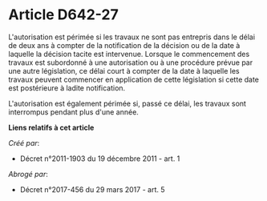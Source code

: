 # Article D642-27

L'autorisation est périmée si les travaux ne sont pas entrepris dans le délai de deux ans à compter de la notification de la
décision ou de la date à laquelle la décision tacite est intervenue. Lorsque le commencement des travaux est subordonné à une
autorisation ou à une procédure prévue par une autre législation, ce délai court à compter de la date à laquelle les travaux
peuvent commencer en application de cette législation si cette date est postérieure à ladite notification. 

L'autorisation est également périmée si, passé ce délai, les travaux sont interrompus pendant plus d'une année.

**Liens relatifs à cet article**

_Créé par_:

  - Décret n°2011-1903 du 19 décembre 2011 - art. 1

_Abrogé par_:

  - Décret n°2017-456 du 29 mars 2017 - art. 5
